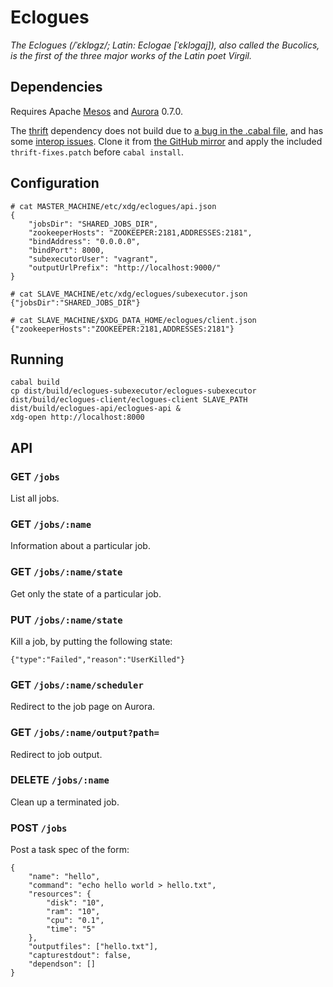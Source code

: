Eclogues
========

*The Eclogues (/ˈɛklɒɡz/; Latin: Eclogae [ˈɛklɔɡaj]), also called the Bucolics, is the first of the three major works of the Latin poet Virgil.*

Dependencies
------------

Requires Apache [Mesos](http://mesos.apache.org) and [Aurora](http://aurora.apache.org/) 0.7.0.

The [thrift](http://hackage.haskell.org/package/thrift) dependency does not build
due to [a bug in the .cabal file](https://issues.apache.org/jira/browse/THRIFT-3003),
and has some [interop issues](https://issues.apache.org/jira/browse/THRIFT-3145).
Clone it from [the GitHub mirror](https://github.com/apache/thrift) and apply the
included `thrift-fixes.patch` before `cabal install`.

Configuration
-------------

```
# cat MASTER_MACHINE/etc/xdg/eclogues/api.json
{
    "jobsDir": "SHARED_JOBS_DIR",
    "zookeeperHosts": "ZOOKEEPER:2181,ADDRESSES:2181",
    "bindAddress": "0.0.0.0",
    "bindPort": 8000,
    "subexecutorUser": "vagrant",
    "outputUrlPrefix": "http://localhost:9000/"
}
```

```
# cat SLAVE_MACHINE/etc/xdg/eclogues/subexecutor.json
{"jobsDir":"SHARED_JOBS_DIR"}
```

```
# cat SLAVE_MACHINE/$XDG_DATA_HOME/eclogues/client.json
{"zookeeperHosts":"ZOOKEEPER:2181,ADDRESSES:2181"}
```

Running
-------

```
cabal build
cp dist/build/eclogues-subexecutor/eclogues-subexecutor dist/build/eclogues-client/eclogues-client SLAVE_PATH
dist/build/eclogues-api/eclogues-api &
xdg-open http://localhost:8000
```

API
---

### GET `/jobs`
List all jobs.

### GET `/jobs/:name`
Information about a particular job.

### GET `/jobs/:name/state`
Get only the state of a particular job.

### PUT `/jobs/:name/state`
Kill a job, by putting the following state:

```
{"type":"Failed","reason":"UserKilled"}
```

### GET `/jobs/:name/scheduler`
Redirect to the job page on Aurora.

### GET `/jobs/:name/output?path=`
Redirect to job output.

### DELETE `/jobs/:name`
Clean up a terminated job.

### POST `/jobs`
Post a task spec of the form:

```
{
    "name": "hello",
    "command": "echo hello world > hello.txt",
    "resources": {
        "disk": "10",
        "ram": "10",
        "cpu": "0.1",
        "time": "5"
    },
    "outputfiles": ["hello.txt"],
    "capturestdout": false,
    "dependson": []
}
```
